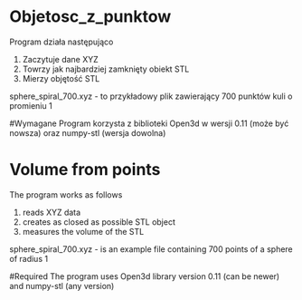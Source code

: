 # Objetosc_z_punktow
Program działa następująco
1. Zaczytuje dane XYZ
2. Towrzy jak najbardziej zamknięty obiekt STL
3. Mierzy objętość STL

sphere_spiral_700.xyz - to przykładowy plik zawierający 700 punktów kuli o promieniu 1

#Wymagane
Program korzysta z biblioteki Open3d w wersji 0.11 (może być nowsza) oraz numpy-stl (wersja dowolna)


# Volume from points
The program works as follows
1. reads XYZ data
2. creates as closed as possible STL object
3. measures the volume of the STL

sphere_spiral_700.xyz - is an example file containing 700 points of a sphere of radius 1

#Required
The program uses Open3d library version 0.11 (can be newer) and numpy-stl (any version)

